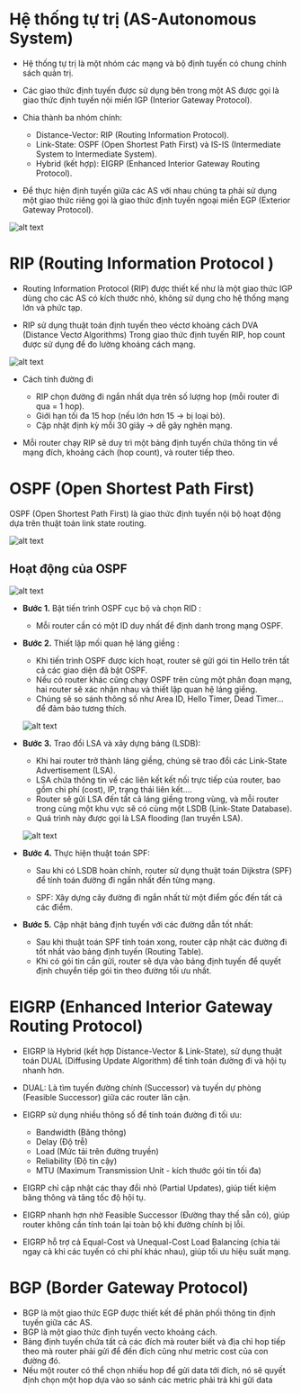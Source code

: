 # Hệ thống tự trị (AS-Autonomous System)

- Hệ thống tự trị là một nhóm các mạng và bộ định tuyến có chung chính sách quản trị.

- Các giao thức định tuyến được sử dụng bên trong một AS được gọi là giao thức định tuyến nội miền IGP (Interior Gateway Protocol).

 - Chia thành ba nhóm chính:
     - Distance-Vector: RIP (Routing Information Protocol).
    - Link-State: OSPF (Open Shortest Path First) và IS-IS (Intermediate System to Intermediate System).
    - Hybrid (kết hợp): EIGRP (Enhanced Interior Gateway Routing Protocol).

- Để thực hiện định tuyến giữa các AS với nhau chúng ta phải sử dụng một giao thức riêng gọi là giao thức định tuyến ngoại miền EGP (Exterior Gateway Protocol).

![alt text](<../images/routing 2.png>)

# RIP (Routing Information Protocol )
- Routing Information Protocol (RIP) được thiết kế như là một giao thức IGP dùng cho các AS có kích thước nhỏ, không sử dụng cho hệ thống mạng lớn và phức tạp.

- RIP sử dụng thuật toán định tuyến theo véctơ khoảng cách DVA (Distance Vectơ Algorithms)
Trong giao thức định tuyến RIP, hop count được sử dụng để đo lường khoảng cách mạng.

![alt text](../images/RIP.png)

-  Cách tính đường đi
    - RIP chọn đường đi ngắn nhất dựa trên số lượng hop (mỗi router đi qua = 1 hop).
    - Giới hạn tối đa 15 hop (nếu lớn hơn 15 → bị loại bỏ).
    - Cập nhật định kỳ mỗi 30 giây → dễ gây nghẽn mạng.

- Mỗi router chạy RIP sẽ duy trì một bảng định tuyến chứa thông tin về mạng đích, khoảng cách (hop count), và router tiếp theo.

 # OSPF (Open Shortest Path First)
OSPF (Open Shortest Path First) là giao thức định tuyến nội bộ hoạt động dựa trên thuật toán link state routing.

![alt text](../images/OSPF.png)

## **Hoạt động của OSPF**

![alt text](../images/hđOSPF.png)

- **Bước 1.** Bật tiến trình OSPF cục bộ và chọn RID :
    - Mỗi router cần có một ID duy nhất để định danh trong mạng OSPF.
- **Bước 2.** Thiết lập mối quan hệ láng giềng : 
    - Khi tiến trình OSPF được kích hoạt, router sẽ gửi gói tin Hello trên tất cả các giao diện đã bật OSPF.
    - Nếu có router khác cũng chạy OSPF trên cùng một phân đoạn mạng, hai router sẽ xác nhận nhau và thiết lập quan hệ láng giềng.
    - Chúng sẽ so sánh thông số như Area ID, Hello Timer, Dead Timer… để đảm bảo tương thích.

    ![alt text](../images/tlqhlanggieng.png)

- **Bước 3.** Trao đổi LSA và xây dựng bảng (LSDB): 
    - Khi hai router trở thành láng giềng, chúng sẽ trao đổi các Link-State Advertisement (LSA).
    - LSA chứa thông tin về các liên kết kết nối trực tiếp của router, bao gồm chi phí (cost), IP, trạng thái liên kết….
    - Router sẽ gửi LSA đến tất cả láng giềng trong vùng, và mỗi router trong cùng một khu vực sẽ có cùng một LSDB (Link-State Database).
    - Quá trình này được gọi là LSA flooding (lan truyền LSA).

    ![alt text](image.png)

- **Bước 4.** Thực hiện thuật toán SPF: 
    - Sau khi có LSDB hoàn chỉnh, router sử dụng thuật toán Dijkstra (SPF) để tính toán đường đi ngắn nhất đến từng mạng.

    - SPF:	Xây dựng cây đường đi ngắn nhất từ một điểm gốc đến tất cả các điểm.

- **Bước 5.** Cập nhật bảng định tuyến với các đường dẫn tốt nhất: 
    - Sau khi thuật toán SPF tính toán xong, router cập nhật các đường đi tốt nhất vào bảng định tuyến (Routing Table).
    - Khi có gói tin cần gửi, router sẽ dựa vào bảng định tuyến để quyết định chuyển tiếp gói tin theo đường tối ưu nhất.
# EIGRP (Enhanced Interior Gateway Routing Protocol)

- EIGRP là Hybrid (kết hợp Distance-Vector & Link-State), sử dụng thuật toán DUAL (Diffusing Update Algorithm) để tính toán đường đi và hội tụ nhanh hơn.

- DUAL: Là tìm tuyến đường chính (Successor) và tuyến dự phòng (Feasible Successor) giữa các router lân cận. 

- EIGRP sử dụng nhiều thông số để tính toán đường đi tối ưu:
    - Bandwidth (Băng thông)
    - Delay (Độ trễ)
    - Load (Mức tải trên đường truyền)
    - Reliability (Độ tin cậy)
    - MTU (Maximum Transmission Unit - kích thước gói tin tối đa)
- EIGRP chỉ cập nhật các thay đổi nhỏ (Partial Updates), giúp tiết kiệm băng thông và tăng tốc độ hội tụ.
- EIGRP nhanh hơn nhờ Feasible Successor (Đường thay thế sẵn có), giúp router không cần tính toán lại toàn bộ khi đường chính bị lỗi.
- EIGRP hỗ trợ cả Equal-Cost và Unequal-Cost Load Balancing (chia tải ngay cả khi các tuyến có chi phí khác nhau), giúp tối ưu hiệu suất mạng.

# BGP (Border Gateway Protocol)
- BGP là một giao thức EGP được thiết kết để phân phối thông tin định tuyến giữa các AS.
- BGP là một giao thức định tuyến vecto khoảng cách.
- Bảng định tuyến chứa tất cả các đích mà router biết và địa chỉ hop tiếp theo mà router phải gửi để đến đích cũng như metric cost của con đường đó.
- Nếu một router có thể chọn nhiều hop để gửi data tới đích, nó sẽ quyết định chọn một hop dựa vào so sánh các metric phải trả khi gửi data